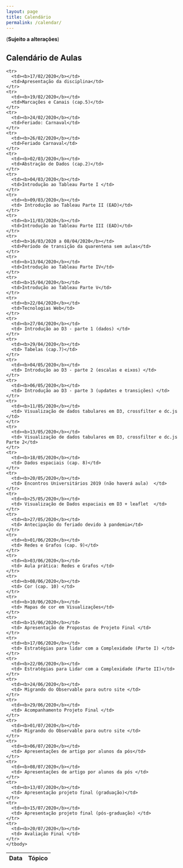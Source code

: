 ```yaml
---
layout: page
title: Calendário
permalink: /calendar/
---
```


(**Sujeito a alterações**)

## Calendário de Aulas

<table width="100%">
  <thead>
    <tr>
      <th>Data</th>
      <th>Tópico</th>
    </tr>
  </thead>
  <tbody>

    <tr>
      <td><b>17/02/2020</b></td>
      <td>Apresentação da disciplina</td>
    </tr>
    <tr>
      <td><b>19/02/2020</b></td>
      <td>Marcações e Canais (cap.5)</td>
    </tr>
    <tr>
      <td><b>24/02/2020</b></td>
      <td>Feriado: Carnaval</td>
    </tr>
    <tr>
      <td><b>26/02/2020</b></td>
      <td>Feriado Carnaval</td>
    </tr>
    <tr>
      <td><b>02/03/2020</b></td>
      <td>Abstração de Dados (cap.2)</td>
    </tr>
    <tr>
      <td><b>04/03/2020</b></td>
      <td>Introdução ao Tableau Parte I </td>
    </tr>
    <tr>
      <td><b>09/03/2020</b></td>
      <td> Introdução ao Tableau Parte II (EAD)</td>
    </tr>
    <tr>
      <td><b>11/03/2020</b></td>
      <td>Introdução ao Tableau Parte III (EAD)</td>
    </tr>
    <tr>
      <td><b>16/03/2020 a 08/04/2020</b></td>
      <td>Período de transição da quarentena sem aulas</td>
    </tr>
    <tr>
      <td><b>13/04/2020</b></td>
      <td>Introdução ao Tableau Parte IV</td>
    </tr>
    <tr>
      <td><b>15/04/2020</b></td>
      <td>Introdução ao Tableau Parte V</td>
    </tr>
    <tr>
      <td><b>22/04/2020</b></td>
      <td>Tecnologias Web</td>
    </tr>
    <tr>
      <td><b>27/04/2020</b></td>
      <td> Introdução ao D3 - parte 1 (dados) </td>
    </tr>
    <tr>
      <td><b>29/04/2020</b></td>
      <td> Tabelas (cap.7)</td>
    </tr>
    <tr>
      <td><b>04/05/2020</b></td>
      <td> Introdução ao D3 - parte 2 (escalas e eixos) </td>
    </tr>
    <tr>
      <td><b>06/05/2020</b></td>
      <td> Introdução ao D3 - parte 3 (updates e transições) </td>
    </tr>
    <tr>
      <td><b>11/05/2020</b></td>
      <td> Visualização de dados tabulares em D3, crossfilter e dc.js </td>
    </tr>
    <tr>
      <td><b>13/05/2020</b></td>
      <td> Visualização de dados tabulares em D3, crossfilter e dc.js Parte 2</td>
    </tr>
    <tr>
      <td><b>18/05/2020</b></td>
      <td> Dados espaciais (cap. 8)</td>
    </tr>
    <tr>
      <td><b>20/05/2020</b></td>
      <td> Encontros Universitários 2019 (não haverá aula)  </td>
    </tr>
    <tr>
      <td><b>25/05/2020</b></td>
      <td> Visualização de Dados espaciais em D3 + leaflet  </td>
    </tr>
    <tr>
      <td><b>27/05/2020</b></td>
      <td> Antecipação do feriado devido à pandemia</td>
    </tr>
    <tr>
      <td><b>01/06/2020</b></td>
      <td> Redes e Grafos (cap. 9)</td>
    </tr>
    <tr>
      <td><b>03/06/2020</b></td>
      <td> Aula prática: Redes e Grafos </td>
    </tr>
    <tr>
      <td><b>08/06/2020</b></td>
      <td> Cor (cap. 10) </td>
    </tr>
    <tr>
      <td><b>10/06/2020</b></td>
      <td> Mapas de cor em Visualizações</td>
    </tr>
    <tr>
      <td><b>15/06/2020</b></td>
      <td> Apresentação de Propostas de Projeto Final </td>
    </tr>
    <tr>
      <td><b>17/06/2020</b></td>
      <td> Estratégias para lidar com a Complexidade (Parte I) </td>
    </tr>
    <tr>
      <td><b>22/06/2020</b></td>
      <td> Estratégias para Lidar com a Complexidade (Parte II)</td>
    </tr>
    <tr>
      <td><b>24/06/2020</b></td>
      <td> Migrando do Observable para outro site </td>
    </tr>
    <tr>
      <td><b>29/06/2020</b></td>
      <td> Acompanhamento Projeto Final </td>
    </tr>
    <tr>
      <td><b>01/07/2020</b></td>
      <td> Migrando do Observable para outro site </td>
    </tr>
    <tr>
      <td><b>06/07/2020</b></td>
      <td> Apresentações de artigo por alunos da pós</td>
    </tr>
    <tr>
      <td><b>08/07/2020</b></td>
      <td> Apresentações de artigo por alunos da pós </td>
    </tr>
    <tr>
      <td><b>13/07/2020</b></td>
      <td> Apresentação projeto final (graduação)</td>
    </tr>
    <tr>
      <td><b>15/07/2020</b></td>
      <td> Apresentação projeto final (pós-graduação) </td>
    </tr>
    <tr>
      <td><b>20/07/2020</b></td>
      <td> Avaliação Final </td>
    </tr>
    </tbody>
</table>